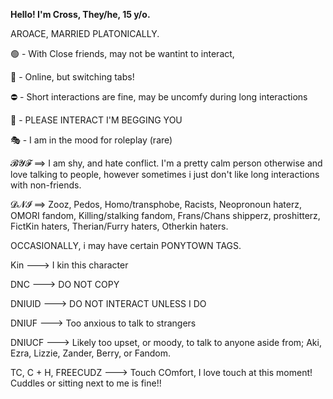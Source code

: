 <b>Hello! I'm Cross, They/he, 15 y/o.</b>

AROACE, MARRIED PLATONICALLY. 


🟢 - With Close friends, may not be wantint to interact,

🌙 - Online, but switching tabs!

⛔ - Short interactions are fine, may be uncomfy during long interactions

💬 - PLEASE INTERACT I'M BEGGING YOU

🎭 - I am in the mood for roleplay (rare)



𝓑𝓨𝓕 ==> I am shy, and hate conflict. I'm a pretty calm person otherwise and love talking to people, however sometimes i just don't like long interactions with non-friends.

𝓓𝓝𝓘 ==> Zooz, Pedos, Homo/transphobe, Racists, Neopronoun haterz, OMORI fandom, Killing/stalking fandom, Frans/Chans shipperz, proshitterz, FictKin haters, Therian/Furry haters, Otherkin haters. 




OCCASIONALLY, i may have certain PONYTOWN TAGS.

Kin ---> I kin this character

DNC ---> DO NOT COPY

DNIUID ---> DO NOT INTERACT UNLESS I DO

DNIUF ---> Too anxious to talk to strangers

DNIUCF ---> Likely too upset, or moody, to talk to anyone aside from; Aki, Ezra, Lizzie, Zander, Berry, or Fandom.


TC, C + H, FREECUDZ ---> Touch COmfort, I love touch at this moment! Cuddles or sitting next to me is fine!!
